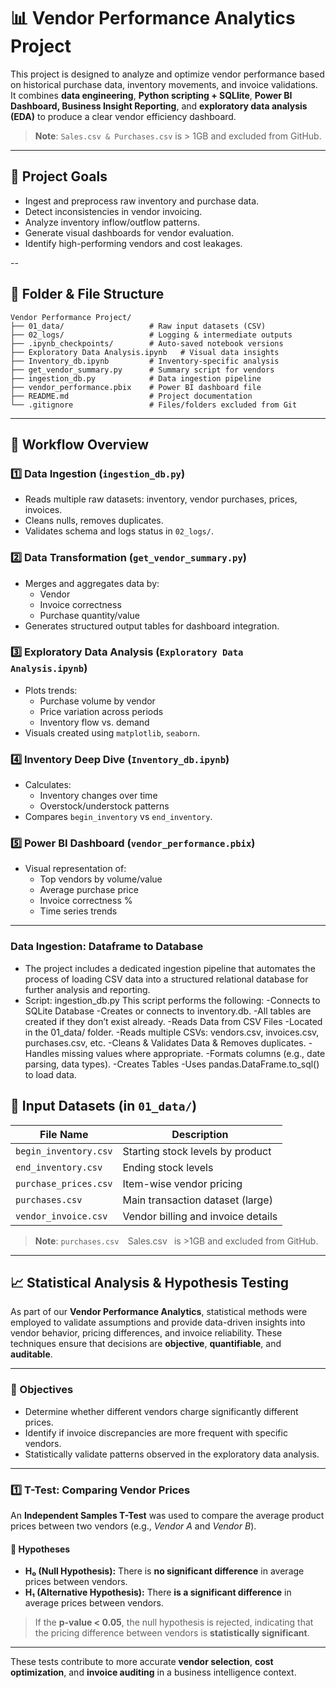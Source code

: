 # 📊 Vendor Performance Analytics Project

This project is designed to analyze and optimize vendor performance based on historical purchase data, inventory movements, and invoice validations. It combines **data engineering**, **Python scripting + SQLlite**, **Power BI Dashboard,  Business Insight Reporting**, and **exploratory data analysis (EDA)** to produce a clear vendor efficiency dashboard.

> **Note**: `Sales.csv & Purchases.csv` is > 1GB and excluded from GitHub.
---

## 🎯 Project Goals

- Ingest and preprocess raw inventory and purchase data.
- Detect inconsistencies in vendor invoicing.
- Analyze inventory inflow/outflow patterns.
- Generate visual dashboards for vendor evaluation.
- Identify high-performing vendors and cost leakages.

--
## 📁 Folder & File Structure

```
Vendor Performance Project/
├── 01_data/                   # Raw input datasets (CSV)
├── 02_logs/                   # Logging & intermediate outputs
├── .ipynb_checkpoints/        # Auto-saved notebook versions
├── Exploratory Data Analysis.ipynb   # Visual data insights
├── Inventory_db.ipynb         # Inventory-specific analysis
├── get_vendor_summary.py      # Summary script for vendors
├── ingestion_db.py            # Data ingestion pipeline
├── vendor_performance.pbix    # Power BI dashboard file
├── README.md                  # Project documentation
└── .gitignore                 # Files/folders excluded from Git
```



---

## 🔁 Workflow Overview

### 1️⃣ Data Ingestion (`ingestion_db.py`)
- Reads multiple raw datasets: inventory, vendor purchases, prices, invoices.
- Cleans nulls, removes duplicates.
- Validates schema and logs status in `02_logs/`.

### 2️⃣ Data Transformation (`get_vendor_summary.py`)
- Merges and aggregates data by:
  - Vendor
  - Invoice correctness
  - Purchase quantity/value
- Generates structured output tables for dashboard integration.

### 3️⃣ Exploratory Data Analysis (`Exploratory Data Analysis.ipynb`)
- Plots trends:
  - Purchase volume by vendor
  - Price variation across periods
  - Inventory flow vs. demand
- Visuals created using `matplotlib`, `seaborn`.

### 4️⃣ Inventory Deep Dive (`Inventory_db.ipynb`)
- Calculates:
  - Inventory changes over time
  - Overstock/understock patterns
- Compares `begin_inventory` vs `end_inventory`.

### 5️⃣ Power BI Dashboard (`vendor_performance.pbix`)
- Visual representation of:
  - Top vendors by volume/value
  - Average purchase price
  - Invoice correctness %
  - Time series trends

---

### Data Ingestion: Dataframe to Database
- The project includes a dedicated ingestion pipeline that automates the process of loading CSV data into a structured relational database for further analysis and reporting.
- Script: ingestion_db.py
  This script performs the following:
   -Connects to SQLite Database
   -Creates or connects to inventory.db.
   -All tables are created if they don’t exist already.
-Reads Data from CSV Files
  -Located in the 01_data/ folder.
-Reads multiple CSVs: vendors.csv, invoices.csv, purchases.csv, etc.
-Cleans & Validates Data & Removes duplicates.
  -Handles missing values where appropriate.
-Formats columns (e.g., date parsing, data types).
-Creates Tables
  -Uses pandas.DataFrame.to_sql() to load data.





## 🧾 Input Datasets (in `01_data/`)

| File Name              | Description                          |
|------------------------|--------------------------------------|
| `begin_inventory.csv`  | Starting stock levels by product     |
| `end_inventory.csv`    | Ending stock levels                  |
| `purchase_prices.csv`  | Item-wise vendor pricing             |
| `purchases.csv`        | Main transaction dataset (large)     |
| `vendor_invoice.csv`   | Vendor billing and invoice details   |

> **Note**: `purchases.csv  `Sales.csv ` `is >1GB and excluded from GitHub.
---

## 📈 Statistical Analysis & Hypothesis Testing

As part of our **Vendor Performance Analytics**, statistical methods were employed to validate assumptions and provide data-driven insights into vendor behavior, pricing differences, and invoice reliability. These techniques ensure that decisions are **objective**, **quantifiable**, and **auditable**.

---

### 🎯 Objectives
- Determine whether different vendors charge significantly different prices.
- Identify if invoice discrepancies are more frequent with specific vendors.
- Statistically validate patterns observed in the exploratory data analysis.

---

### 1️⃣ T-Test: Comparing Vendor Prices

An **Independent Samples T-Test** was used to compare the average product prices between two vendors (e.g., *Vendor A* and *Vendor B*).

#### 🔬 Hypotheses

- **H₀ (Null Hypothesis):** There is **no significant difference** in average prices between vendors.  
- **H₁ (Alternative Hypothesis):** There **is a significant difference** in average prices between vendors.

> If the **p-value < 0.05**, the null hypothesis is rejected, indicating that the pricing difference between vendors is **statistically significant**.

---

These tests contribute to more accurate **vendor selection**, **cost optimization**, and **invoice auditing** in a business intelligence context.




